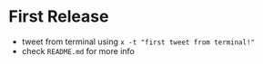 # First Release

- tweet from terminal using `x -t "first tweet from terminal!"`
- check `README.md` for more info
